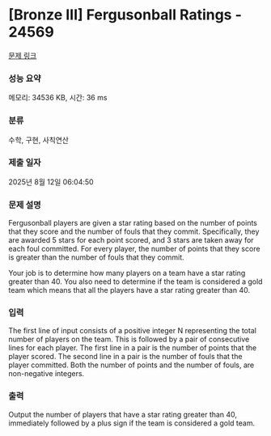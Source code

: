 # [Bronze III] Fergusonball Ratings - 24569 

[문제 링크](https://www.acmicpc.net/problem/24569) 

### 성능 요약

메모리: 34536 KB, 시간: 36 ms

### 분류

수학, 구현, 사칙연산

### 제출 일자

2025년 8월 12일 06:04:50

### 문제 설명

<p>Fergusonball players are given a star rating based on the number of points that they score and the number of fouls that they commit. Specifically, they are awarded 5 stars for each point scored, and 3 stars are taken away for each foul committed. For every player, the number of points that they score is greater than the number of fouls that they commit.</p>

<p>Your job is to determine how many players on a team have a star rating greater than 40. You also need to determine if the team is considered a gold team which means that all the players have a star rating greater than 40.</p>

### 입력 

 <p>The first line of input consists of a positive integer N representing the total number of players on the team. This is followed by a pair of consecutive lines for each player. The first line in a pair is the number of points that the player scored. The second line in a pair is the number of fouls that the player committed. Both the number of points and the number of fouls, are non-negative integers.</p>

### 출력 

 <p>Output the number of players that have a star rating greater than 40, immediately followed by a plus sign if the team is considered a gold team.</p>

